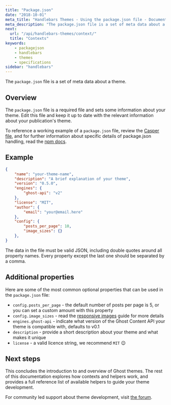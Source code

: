 ```yaml
---
title: "Package.json"
date: "2018-10-01"
meta_title: "Handlebars Themes - Using the package.json file - Documentation"
meta_description: "The package.json file is a set of meta data about a theme, and is a requirement in your Ghost theme. Find out how to work with the package.json file!"
next:
  url: "/api/handlebars-themes/context/"
  title: "Contexts"
keywords:
    - packagejson
    - handlebars
    - themes
    - specifications
sidebar: "handlebars"
---
```


The `package.json` file is a set of meta data about a theme.

## Overview

The `package.json` file is a required file and sets some information about your theme. Edit this file and keep it up to date with the relevant information about your publication's theme.

To reference a working example of a `package.json` file, review the [Casper file](https://github.com/TryGhost/Casper/blob/master/package.json/), and for further information about specific details of package.json handling, read the [npm docs](https://docs.npmjs.com/files/package.json).


## Example


```json:title=package.json
{
    "name": "your-theme-name",
    "description": "A brief explanation of your theme",
    "version": "0.5.0",
    "engines": {
        "ghost-api": "v2"
    },
    "license": "MIT",
    "author": {
        "email": "your@email.here"
    },
    "config": {
        "posts_per_page": 10,
        "image_sizes": {}
    },
}
```

The data in the file must be valid JSON, including double quotes around all property names. Every property except the last one should be separated by a comma.

## Additional properties

Here are some of the most common optional properties that can be used in the `package.json` file:

* `config.posts_per_page` - the default number of posts per page is 5, or you can set a custom amount with this property
* `config.image_sizes` - read the [responsive images](/api/handlebars-themes/responsive-images/) guide for more details
* `engines.ghost-api` - indicate what version of the Ghost Content API your theme is compatible with, defaults to v0.1
* `description` - provide a short description about your theme and what makes it unique
* `license` - a valid licence string, we recommend `MIT` 😉


## Next steps

This concludes the introduction to and overview of Ghost themes. The rest of this documentation explores how contexts and helpers work, and provides a full reference list of available helpers to guide your theme development.

For community led support about theme development, visit [the forum](https://forum.ghost.org/c/themes/).
